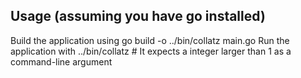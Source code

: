 ## Usage (assuming you have go installed)
Build the application using go build -o ../bin/collatz main.go
Run the application with ../bin/collatz #
It expects a integer larger than 1 as a command-line argument